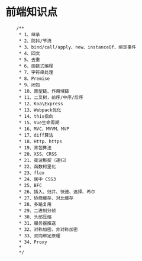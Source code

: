 # 前端知识点

	    /** 
	     * 1、继承
	     * 2、防抖/节流
	     * 3、bind/call/apply、new、instanceOf、绑定事件
	     * 4、回文
	     * 5、去重
	     * 6、函数式编程
	     * 7、字符串处理
	     * 8、Premise
	     * 9、闭包
	     * 10、原型链、作用域链
	     * 11、二叉树，前序/中序/后序
	     * 12、Koa\Express
	     * 13、Webpack优化
	     * 14、this指向
	     * 15、Vue生命周期
	     * 16、MVC、MVVM、MVP
	     * 17、diff算法
	     * 18、Http、https
	     * 19、背包算法
	     * 20、XSS、CRSS
	     * 21、斐波那契（递归）
	     * 22、函数柯里化
	     * 23、flex
	     * 24、居中 CSS3
	     * 25、BFC
	     * 26、插入、归并、快速、选择、希尔
	     * 27、协商缓存、对比缓存
	     * 28、多路复用
	     * 29、二进制分帧
	     * 30、头部压缩
	     * 31、服务器推送
	     * 32、对称加密、非对称加密
	     * 33、双向绑定原理
	     * 34、Proxy
	     * 
	     */
